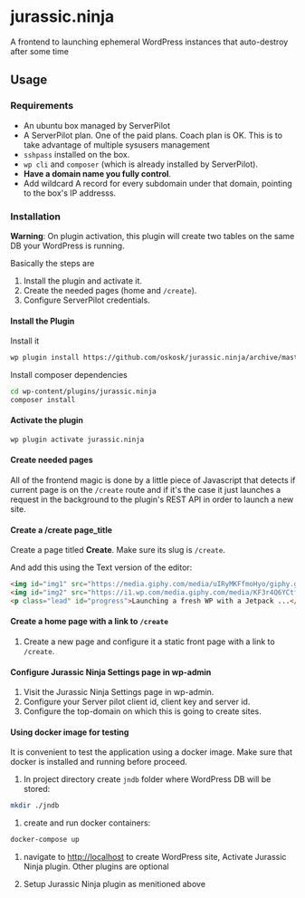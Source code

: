 # jurassic.ninja

A frontend to launching ephemeral WordPress instances that auto-destroy after some time

## Usage

### Requirements

* An ubuntu box managed by ServerPilot
* A ServerPilot plan. One of the paid plans. Coach plan is OK. This is to take advantage of multiple sysusers management
* `sshpass` installed on the box.
* `wp cli` and `composer` (which is already installed by ServerPilot).
* **Have a domain name you fully control**.
* Add wildcard A record for every subdomain under that domain, pointing to the box's IP addresss.

### Installation

**Warning**: On plugin activation, this plugin will create two tables on the same DB your WordPress is running.

Basically the steps are

1. Install the plugin and activate it.
1. Create the needed pages (home and `/create`).
1. Configure ServerPilot credentials.

#### Install the Plugin

Install it

```sh
wp plugin install https://github.com/oskosk/jurassic.ninja/archive/master.zip
```

Install composer dependencies

```sh
cd wp-content/plugins/jurassic.ninja
composer install
```

#### Activate the plugin

```sh
wp plugin activate jurassic.ninja
```

#### Create needed pages

All of the frontend magic is done by a little piece of Javascript that detects if current page is
on the `/create` route and if it's the case it just launches a request in the background
to the plugin's REST API in order to launch a new site.

#### Create a /create page_title

Create a page titled **Create**. Make sure its slug is `/create`.

And add this using the Text version of the editor:

```html
<img id="img1" src="https://media.giphy.com/media/uIRyMKFfmoHyo/giphy.gif" style="display:none" />
<img id="img2" src="https://i1.wp.com/media.giphy.com/media/KF3r4Q6YCtfOM/giphy.gif?ssl=1" style="display:none" />
<p class="lead" id="progress">Launching a fresh WP with a Jetpack ...</p>
```

#### Create a home page with a link to `/create`

1. Create a new page and configure it a static front page with a link to `/create`.

#### Configure Jurassic Ninja Settings page in wp-admin

1. Visit the Jurassic Ninja Settings page in wp-admin.
2. Configure your Server pilot client id, client key and server id.
3. Configure the top-domain on which this is going to create sites.

#### Using docker image for testing

It is convenient to test the application using a docker image. Make sure that docker is installed and running before proceed.

1. In project directory create `jndb` folder where WordPress DB will be stored:

```sh
mkdir ./jndb
```

1. create and run docker containers:

```sh
docker-compose up
```

1. navigate to <http://localhost> to create WordPress site, Activate Jurassic Ninja plugin. Other plugins are optional

1. Setup Jurassic Ninja plugin as menitioned above

